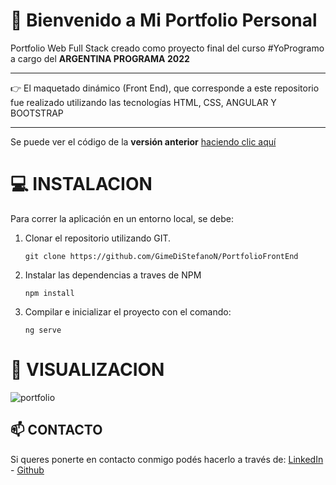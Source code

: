 #   	:wave:                     Bienvenido a Mi Portfolio Personal

Portfolio Web Full Stack creado como proyecto final del curso #YoProgramo a cargo del **ARGENTINA PROGRAMA 2022**

***
:point_right: El maquetado dinámico (Front End), que corresponde a este repositorio fue realizado utilizando las tecnologías HTML, CSS, ANGULAR Y BOOTSTRAP
___

Se puede ver el código de la **versión anterior**  [haciendo clic aquí](https://github.com/GimeDiStefanoN/PortfolioFrontEndEstatico "Maquetado estático")


# 	:computer:  INSTALACION

Para correr la aplicación en un entorno local, se debe:

1. Clonar el repositorio utilizando GIT.

    `git clone https://github.com/GimeDiStefanoN/PortfolioFrontEnd`

2. Instalar las dependencias a traves de NPM

    `npm install`

3. Compilar e inicializar el proyecto con el comando:

    `ng serve`


# :eyes: VISUALIZACION

![portfolio](https://user-images.githubusercontent.com/97200944/210155524-7a96218a-304d-4fe6-bf7a-8cd9fabf22f3.jpg)


## :mailbox:  CONTACTO

Si queres ponerte en contacto conmigo podés hacerlo a través de:
[LinkedIn ](https://www.linkedin.com/in/gimena-di-stefano-nicolina/) - [Github ](https://github.com/GimeDiStefanoN) 
